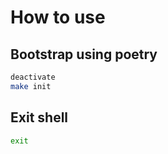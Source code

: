 # How to use

## Bootstrap using poetry

```bash
deactivate
make init
```

## Exit shell

```bash
exit
```
